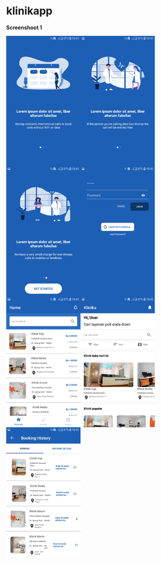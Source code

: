 # klinikapp

<p><b>Screenshoot 1</b></p>

<img align="left" src="Screenshot/2.jpg" width="200" height="350">
<img align="left" src="Screenshot/3.jpg" width="200" height="350">
<img align="left" src="Screenshot/4.jpg" width="200" height="350">
<br>
<br><br><br><br><br><br><br><br><br><br><br><br><br><br>
<img align="left" src="Screenshot/5.jpg" width="200" height="350">
<img align="left" src="Screenshot/6.jpg" width="200" height="350">
<img align="left" src="Screenshot/7.jpg" width="200" height="350">
<br>
<br><br><br><br><br><br><br><br><br><br><br><br><br><br>

<img align="left" src="Screenshot/8.jpg" width="200" height="350">
